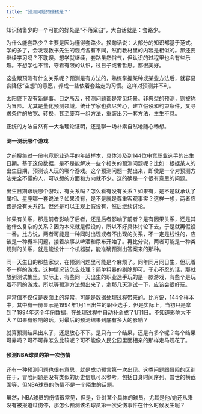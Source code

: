 ```yaml
---
title: "预测问题的硬核是？"
---
```




知识储备少的一个可能的好处是“不落窠臼”，大白话就是：套路少。

为什么能套路少？主要是因为懂得套路少。换句话说：大部分的知识都基于范式。学的多了，会发现教书先生的观点各有不同，然而教材里的内容是相似的。那还要继续学习吗？不耽误。想学就继续，套路虽然俗气，但认识的过程里也会有些乐趣。不想学也不错，守着有限的认识，过日子或者哲思。都很美好。

这些跟预测有什么关系呢？预测是有方法的，熟练掌握某种或某些方法后，就容易丧降低“空想”的意愿，养成一些依着套路走的习惯。这样对预测并不利。

太阳底下没有新鲜事。目之所及，预测问题都是常见场景。非典型的预测，则被称为冒险。尤其是量化预测领域。统计学家也费尽苦心，建立假设和约束条件，又寻求条件的放宽、转换，甚至废弃一组方法，重装出另一套方法，生生不息。

正统的方法自然有一大堆理论证明，还是聊一场朴素自然地随心畅想。

#### 测一测玩哪个游戏

之前搜集过一份电竞职业选手的年龄样本，具体涉及到144位电竞职业选手的出生日期。基于这份数据，是不是能解决一些个相关的预测问题呢？比如：根据某人的出生日期，预测该人玩的哪个游戏。这个预测问题一抛出来，即使是一个对预测方法完全不懂的人，可以想的方面和方向就不少。这的确是一个很有意思的问题。

出生日期跟玩哪个游戏，有关系吗？怎么看有没有关系？如果有，是不是就承认了属相、星座哪一套说法？如果没有，是不是就是尊重客观事实？这样一想，两者应该是没有关系的。但还是可以主观上假设有，然后继续讨论。

如果有关系，那是前者影响了后者，还是后者影响了前者？是有因果关系，还是其他什么复杂的关系？因为本来就是假设的，所以不好具体讨论下去，于是就再假设一番。比方说，两者可能是一种同时出现或者不出现的关系，不一定是线性的，应该是一种概率问题，接着故事从啤酒和尿布开始了。再比分说，两者可能是一种类规则的关系，就是能设计一个机器猫，能准确预测出答案来的那种。

同一天生日的那些家伙，在预测问题里可能是个麻烦了。同年同月同日生，但玩着不一样的游戏，这种情况该怎么处理？简单粗暴的剔除即可。于心不忍的话，那就放到测试集里。实际上，有些同一天出生的职业选手玩的是一款游戏，有些个是玩着不同的游戏，所以等预测方法想出来了，拿那几天测试一下，应该会很好玩。

异常值不仅仅是表面上的异常，可能是数据处理过程带来的。比方说，144个样本中，其中有一份显示是1994年1月1日出生的职业选手，但是实际上，当初只是拿到了1994年这个年份数据，在处理过程中自动补全成了1月1日。不知道影响大不大？如果有影响的话，对最后的预测结果到底有多大的影响？

就算预测结果出来了，还是放心不下。是只有一个结果，还是有多个呢？每个结果可靠吗？可不可靠怎么比较呢？可不能像人民公园里面相亲的那样走马观花了。

#### 预测NBA球员的第一次伤情

还有一种预测问题也很有意思，就是成功预言第一次出现。这类问题跟冒险的区别在于，冒险问题是没有类似的历史信息可以参考，包括自身时间序列、普世的横截面等，但NBA球员的伤情不是一个陌生的话题。

虽然，NBA球员的伤情很常见，但是，针对某个具体的球员，尤其是他/她还从来没有被报道过伤停，那怎么预测该名球员第一次受伤事件在什么时候发生呢？
